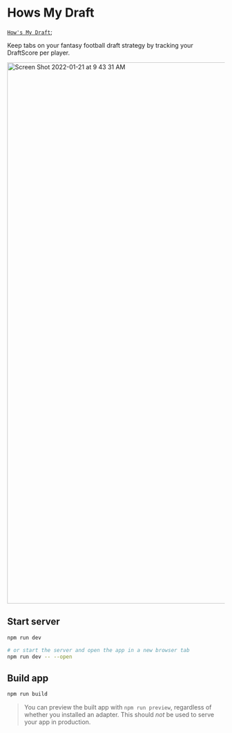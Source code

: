 # Hows My Draft

[`How's My Draft`](https://www.howsmydraft.com);

Keep tabs on your fantasy football draft strategy by tracking your DraftScore per player.

<img width="1251" alt="Screen Shot 2022-01-21 at 9 43 31 AM" src="https://user-images.githubusercontent.com/7967403/150556151-a9918785-57ec-4b04-89d2-1312c473a498.png">


## Start server

```bash
npm run dev

# or start the server and open the app in a new browser tab
npm run dev -- --open
```

## Build app

```bash
npm run build
```

> You can preview the built app with `npm run preview`, regardless of whether you installed an adapter. This should _not_ be used to serve your app in production.

